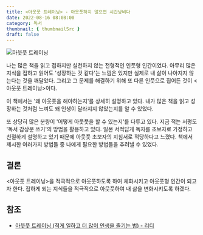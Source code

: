 ```yaml
---
title: <아웃풋 트레이닝> - 아웃풋하지 않으면 시간낭비다
date: 2022-08-16 08:08:00
category: 독서
thumbnail: { thumbnailSrc }
draft: false
---
```


![아웃풋 트레이닝](https://i.imgur.com/6O9rKNh.png)

나는 많은 책을 읽고 접하지만 실천하지 않는 전형적인 인풋형 인간이었다. 아무리 많은 지식을 접하고 읽어도 '성장하는 것 같다'는 느낌은 있지만 실제로 내 삶이 나아지지 않는다는 것을 깨달았다. 그리고 그 문제를 해결하기 위해 또 다른 인풋으로 집어든 것이 <아웃풋 트레이닝>이다.

이 책에서는 '왜 아웃풋을 해야하는지'를 상세히 설명하고 있다. 내가 많은 책을 읽고 성장하는 것처럼 느껴도 왜 인생이 달라지지 않았는지를 알 수 있었다.

또 상당히 많은 분량이 '어떻게 아웃풋을 할 수 있는지'를 다루고 있다. 지금 적는 서평도 '독서 감상문 쓰기'의 방법을 활용하고 있다. 일본 서적답게 독자를 초보자로 가정하고 친절하게 설명하고 있기 때문에 아웃풋 초보자의 지침서로 적당하다고 느꼈다. 책에서 제시한 여러가지 방법들 중 나에게 필요한 방법들을 추려낼 수 있었다.

## 결론

<아웃풋 트레이닝>을 적극적으로 아웃풋하도록 하여 체화시키고 아웃풋형 인간이 되고자 한다. 접하게 되는 지식들을 적극적으로 아웃풋하여 내 삶을 변화시키도록 하겠다.

## 참조

- [아웃풋 트레이닝 (적게 일하고 더 많이 인생을 즐기는 법) - 리디](https://ridibooks.com/books/1417000020)
